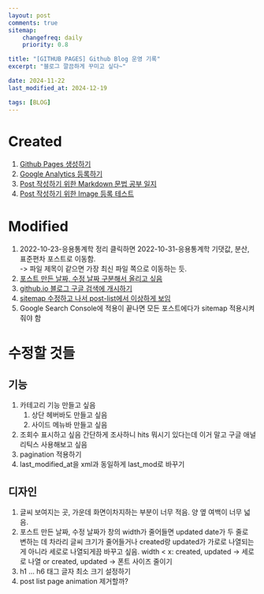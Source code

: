```yaml
---
layout: post
comments: true
sitemap:
    changefreq: daily
    priority: 0.8

title: "[GITHUB PAGES] Github Blog 운영 기록"
excerpt: "블로그 깔끔하게 꾸미고 싶다~"

date: 2024-11-22
last_modified_at: 2024-12-19

tags: [BLOG]
---
```


# Created
1. [Github Pages 생성하기](/Github_Pages_Making)
1. [Google Analytics 등록하기](/Github_Pages_Google_Analytics)
1. [Post 작성하기 위한 Markdown 문법 공부 일지](/Markdown_Syntax)
1. [Post 작성하기 위한 Image 등록 테스트](/Github_Pages_Image_Test)

# Modified
1. 2022-10-23-응용통계학 정리 클릭하면 2022-10-31-응용통계학 기댓값, 분산, 표준편차 포스트로 이동함.  
    -> 파일 제목이 같으면 가장 최신 파일 쪽으로 이동하는 듯.
1. [포스트 만든 날짜, 수정 날짜 구분해서 올리고 싶음](/Github_Pages_Header_Date_Format_Changing)
1. [github.io 블로그 구글 검색에 개시하기](/github_google_search_등록)
1. [sitemap 수정하고 나서 post-list에서 이상하게 보임](/github_blog_post_list_layout_fix)
1. Google Search Console에 적용이 끝나면 모든 포스트에다가 sitemap 적용시켜줘야 함

# 수정할 것들
## 기능
1. 카테고리 기능 만들고 싶음
    1. 상단 헤버바도 만들고 싶음
    1. 사이드 메뉴바 만들고 싶음
1. 조회수 표시하고 싶음
    간단하게 조사하니 hits 뭐시기 있다는데 이거 말고
    구글 애널리틱스 사용해보고 싶음
1. pagination 적용하기
1. last_modified_at을 xml과 동일하게 last_mod로 바꾸기

## 디자인
1. 글씨 보여지는 곳, 가운데 화면이차지하는 부분이 너무 적음. 양 옆 여백이 너무 넓음.
1. 포스트 만든 날짜, 수정 날짜가 창의 width가 줄어들면 updated date가 두 줄로 변하는 데 차라리 글씨 크기가 줄어들거나 created랑 updated가 가로로 나열되는 게 아니라 세로로 나열되게끔 바꾸고 싶음.
width < x:
    created, updated -> 세로로 나열
    or
    created, updated -> 폰트 사이즈 줄이기
1. h1 ... h6 태그 글자 최소 크기 설정하기
1. post list page animation 제거할까?